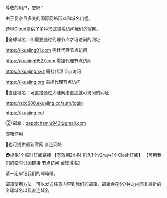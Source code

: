 尊敬的用户，您好：

由于复杂且多变的国际网络形式和域名门槛。

跨境Cloud提供了多种形式域名访问我们的官网。

🚌全球域名：即需要通过代理节点才可访问的网址

https://ikuajing01.com         需挂代理节点访问

https://kuajing9527.com     需挂代理节点访问

https://ikuajing.xyz              需挂代理节点访问

https://ikuajing.org              需挂代理节点访问





🚠直连域名：可直接通过大陆网络直连就可访问的网址

https://zxc680.ekuajing.cc/auth/login

https://ikuajing.cc/


② 邮箱：zepolchamiu943@gmail.com

邮箱作用

🚅也可提供最新官网 直连网址

🚇提供1个临时订阅链接 【有效期2小时 包含1个v2ray+1个Clash订阅】
【可用我们的临时订阅链接 节点访问 全球域名】

请一定牢记我们的邮箱哦。


邮箱使用方法：可以发送任意内容到我们的邮箱，邮箱会在5分钟之内回复最新的全球域名以及直连域名
